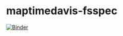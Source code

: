 # maptimedavis-fsspec

[![Binder](https://mybinder.org/badge_logo.svg)](https://mybinder.org/v2/gh/lsterzinger/maptimedavis-fsspec/main)
